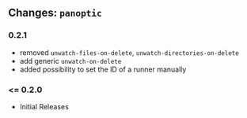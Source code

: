## Changes: `panoptic`

### 0.2.1

- removed `unwatch-files-on-delete`, `unwatch-directories-on-delete`
- add generic `unwatch-on-delete`
- added possibility to set the ID of a runner manually

### <= 0.2.0

- Initial Releases
